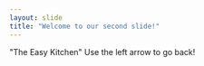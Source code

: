 ```yaml
---
layout: slide
title: "Welcome to our second slide!"
---
```

"The Easy Kitchen"
Use the left arrow to go back!
